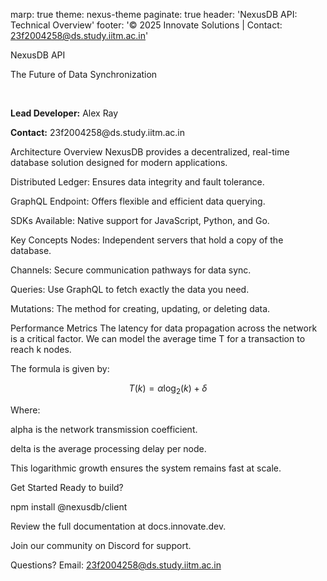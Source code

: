 marp: true theme: nexus-theme paginate: true header: 'NexusDB API: Technical Overview' footer: '© 2025 Innovate Solutions | Contact: 23f2004258@ds.study.iitm.ac.in'
<!--
theme: nexus-theme
class:

title-slide
-->

<style>
/* Define the custom theme 'nexus-theme' /
:root {
--color-background: #1d2a35;
--color-foreground: #e0e0e0;
--color-primary: #00e676; / A vibrant green for highlights /
--color-secondary: #ffc107; / Amber for secondary text */
--font-family-sans-serif: 'Roboto', 'Arial', sans-serif;
--font-family-monospace: 'Fira Code', 'Courier New', monospace;
}

section {
background-color: var(--color-background);
color: var(--color-foreground);
font-family: var(--font-family-sans-serif);
padding: 70px;
}

h1, h2, h3 {
color: var(--color-primary);
font-family: var(--font-family-sans-serif);
font-weight: 300; /* Lighter font weight for a modern look */
}

h1 {
font-size: 3.2em;
text-align: left;
}

h2 {
font-size: 2.2em;
border-bottom: 2px solid var(--color-primary);
padding-bottom: 10px;
text-align: left;
}

/* Custom styling for the title slide */
section.title-slide {
display: flex;
flex-direction: column;
justify-content: center;
align-items: flex-start;
text-align: left;
}

section.title-slide h1 {
font-size: 4em;
}

section.title-slide p {
color: var(--color-secondary);
font-size: 1.3em;
}

code {
font-family: var(--font-family-monospace);
background-color: #263238;
padding: 2px 5px;
border-radius: 4px;
font-size: 0.9em;
}
</style>

NexusDB API
<p>The Future of Data Synchronization</p>
<br>
<p><strong>Lead Developer:</strong> Alex Ray</p>
<p><strong>Contact:</strong> 23f2004258@ds.study.iitm.ac.in</p>

Architecture Overview
NexusDB provides a decentralized, real-time database solution designed for modern applications.

Distributed Ledger: Ensures data integrity and fault tolerance.

GraphQL Endpoint: Offers flexible and efficient data querying.

SDKs Available: Native support for JavaScript, Python, and Go.

<!--
_class:

invert
-->

Key Concepts
Nodes: Independent servers that hold a copy of the database.

Channels: Secure communication pathways for data sync.

Queries: Use GraphQL to fetch exactly the data you need.

Mutations: The method for creating, updating, or deleting data.

Performance Metrics
The latency for data propagation across the network is a critical factor. We can model the average time T for a transaction to reach k nodes.

The formula is given by:

$$ T(k) = \alpha \log_2(k) + \delta $$

Where:

alpha is the network transmission coefficient.

delta is the average processing delay per node.

This logarithmic growth ensures the system remains fast at scale.

Get Started
Ready to build?

npm install @nexusdb/client

Review the full documentation at docs.innovate.dev.

Join our community on Discord for support.

Questions?
Email: 23f2004258@ds.study.iitm.ac.in
